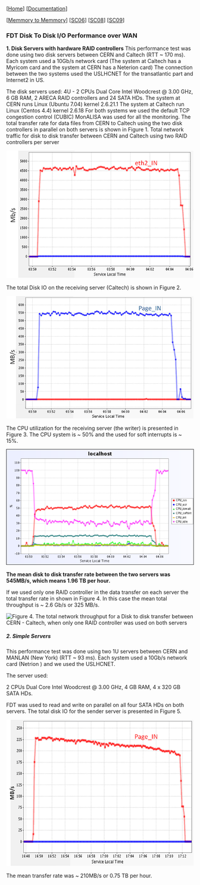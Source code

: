 [[Home](index.md)]   [[Documentation](doc-fdt-ddcopy.md)]

[[Memmory to Memmory](perf-memory-to-memory.md)]   [[SC06](perf-sc06.md)]   [[SC08](perf-sc08.md)]   [[SC09](perf-sc09.md)]

### FDT Disk To Disk I/O Performance over WAN
 

**1. Disk Servers with hardware RAID controllers**
This performance test was done using two disk servers between CERN and Caltech (RTT ~ 170 ms). Each system used a 10Gb/s network card (The system at Caltech has a Myricom card and the system at CERN has a Neterion card)
The connection between the two systems used the USLHCNET for the transatlantic part and Internet2 in US.

The disk servers used:
4U - 2 CPUs Dual Core Intel Woodcrest @ 3.00 GHz, 6 GB RAM, 2 ARECA RAID controllers and 24 SATA HDs.
The system at CERN runs Linux (Ubuntu 7.04) kernel 2.6.21.1
The system at Caltech run Linux (Centos 4.4) kernel 2.6.18
For both systems we used the default TCP congestion control (CUBIC)
MonALISA was used for all the monitoring.
The total transfer rate for data files from CERN to Caltech using the two disk controllers in parallel on both servers is shown in Figure 1.
Total network traffic for disk to disk transfer between CERN and Caltech using two RAID controllers per server

![Figure 1. Total network traffic for disk to disk transfer between CERN and Caltech using two RAID controllers per server.](/img/figure1.png)

The total Disk IO on the receiving server (Caltech) is shown in Figure 2.

![Figure 2. Total disk IO for the receiving server (the writer). The mean value is ~ 545 MB/s.](/img/figure2.png)

The CPU utilization for the receiving server (the writer) is presented in Figure 3. The CPU system is ~ 50% and the used for soft interrupts is ~ 15%.

![Figure 3. The CPU utilization for the receiving server](/img/figure3.png)

**The mean disk to disk transfer rate between the two servers was 545MB/s, which means 1.96 TB per hour.**

If we used only one RAID controller in the data transfer on each server the total transfer rate in shown in Figure 4. In this case the mean total throughput is ~ 2.6 Gb/s or 325 MB/s.

![Figure 4. The total network throughput for a Disk to disk transfer between CERN - Caltech, when only 
one RAID controller was used on both servers](/img/figure4.png)

##### 2. Simple Servers

This performance test was done using two 1U servers between CERN and MANLAN (New York) (RTT ~ 93 ms). Each system used a 10Gb/s network card (Netrion ) and we used the USLHCNET.

The server used:

2 CPUs Dual Core Intel Woodcrest @ 3.00 GHz, 4 GB RAM, 4 x 320 GB SATA HDs.

FDT was used to read and write on parallel on all four SATA HDs on both servers. The total disk IO for the sender server is presented in Figure 5.

![Figure 5. The total disk IO traffic for a data transfer between CERN and MANLAN using in parallel 4 SATA HDs on both servers.](/img/figure5.png)

The mean transfer rate was ~ 210MB/s or 0.75 TB per hour.

